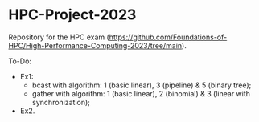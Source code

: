 # HPC-Project-2023
Repository for the HPC exam (https://github.com/Foundations-of-HPC/High-Performance-Computing-2023/tree/main).

To-Do: 
- Ex1:
    - bcast with algorithm: 1 (basic linear), 3 (pipeline) & 5 (binary tree);
    - gather with algorithm: 1 (basic linear), 2 (binomial) & 3 (linear with synchronization);
- Ex2.
